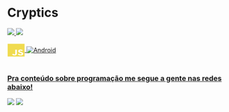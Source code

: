 # Cryptics
 <div>
   <a href="https://github.com/MatheusFreire7">
   <img height="180em" src="https://github-readme-stats.vercel.app/api?username=MatheusFreire7&show_icons=true&theme=tokyonight&include_all_commits=true&count_private=true"/>
   <img height="180em" src="https://github-readme-stats.vercel.app/api/top-langs/?username=MatheusFreire7&layout=compact&langs_count=6&theme=tokyonight"/>
</div>
    
<div style="display: inline_block"><br>
  <img align="center" alt="Js" height="30" width="40" src="https://raw.githubusercontent.com/devicons/devicon/master/icons/javascript/javascript-plain.svg">
  <img align="center" alt="Android" height="30" width="40" src="[https://raw.githubusercontent.com/devicons/devicon/master/icons/html5/html5-original.svg](https://cdn.jsdelivr.net/gh/devicons/devicon/icons/androidstudio/androidstudio-original.svg)">
</div>
 
<br>
 
### Pra conteúdo sobre programação me segue a gente nas redes abaixo!
 
<div> 
  <a href = "matheus.henrique7298@gmail.com"><img src="https://img.shields.io/badge/-Gmail-%23333?style=for-the-badge&logo=gmail&logoColor=white" target="_blank"></a>
  <a href="[https://www.linkedin.com/in/ricardohdias](https://www.linkedin.com/in/matheus-freire-7a7366270/)" target="_blank"><img src="https://img.shields.io/badge/-LinkedIn-%230077B5?style=for-the-badge&logo=linkedin&logoColor=white" target="_blank"></a>
</div>
